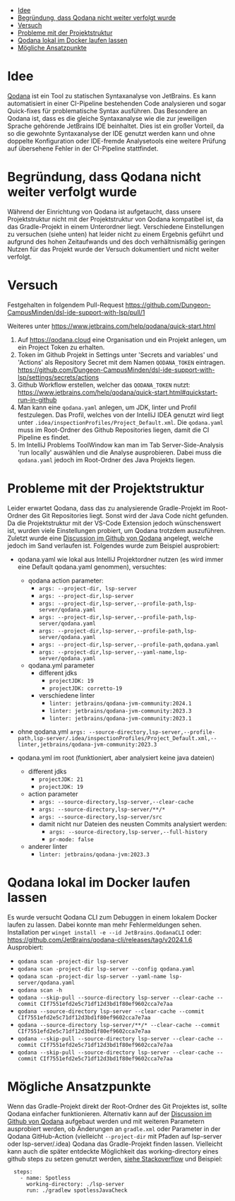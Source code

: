 - [Idee](#idee)
- [Begründung, dass Qodana nicht weiter verfolgt wurde](#begründung-dass-qodana-nicht-weiter-verfolgt-wurde)
- [Versuch](#versuch)
- [Probleme mit der Projektstruktur](#probleme-mit-der-projektstruktur)
- [Qodana lokal im Docker laufen lassen](#qodana-lokal-im-docker-laufen-lassen)
- [Mögliche Ansatzpunkte](#mögliche-ansatzpunkte)

# Idee

[Qodana](https://www.jetbrains.com/qodana/) ist ein Tool zu statischen Syntaxanalyse von JetBrains. Es kann automatisiert in einer CI-Pipeline bestehenden Code analysieren und sogar Quick-fixes für problematische Syntax ausführen. Das Besondere an Qodana ist, dass es die gleiche Syntaxanalyse wie die zur jeweiligen Sprache gehörende JetBrains IDE beinhaltet. Dies ist ein großer Vorteil, da so die gewohnte Syntaxanalyse der IDE genutzt werden kann und ohne doppelte Konfiguration oder IDE-fremde Analysetools eine weitere Prüfung auf übersehene Fehler in der CI-Pipeline stattfindet.

# Begründung, dass Qodana nicht weiter verfolgt wurde

Während der Einrichtung von Qodana ist aufgetaucht, dass unsere Projektstruktur nicht mit der Projektstruktur von Qodana kompatibel ist, da das Gradle-Projekt in einem Unterordner liegt. Verschiedene Einstellungen zu versuchen (siehe unten) hat leider nicht zu einem Ergebnis geführt und aufgrund des hohen Zeitaufwands und des doch verhältnismäßig geringen Nutzen für das Projekt wurde der Versuch dokumentiert und nicht weiter verfolgt.

# Versuch

Festgehalten in folgendem Pull-Request https://github.com/Dungeon-CampusMinden/dsl-ide-support-with-lsp/pull/1

Weiteres unter https://www.jetbrains.com/help/qodana/quick-start.html
1. Auf https://qodana.cloud eine Organisation und ein Projekt anlegen, um ein Project Token zu erhalten.
2. Token im Github Projekt in Settings unter 'Secrets and variables' und 'Actions' als Repository Secret mit dem Namen `QODANA_TOKEN` eintragen. https://github.com/Dungeon-CampusMinden/dsl-ide-support-with-lsp/settings/secrets/actions
3. Github Workflow erstellen, welcher das `QODANA_TOKEN` nutzt: https://www.jetbrains.com/help/qodana/quick-start.html#quickstart-run-in-github
4. Man kann eine `qodana.yaml` anlegen, um JDK, linter und Profil festzulegen. Das Profil, welches von der IntelliJ IDEA genutzt wird liegt unter `.idea/inspectionProfiles/Project_Default.xml`. Die `qodana.yaml` muss im Root-Ordner des Github Repositories liegen, damit die CI Pipeline es findet.
5.  Im IntelliJ Problems ToolWindow kan man im Tab Server-Side-Analysis 'run locally' auswählen und die Analyse ausprobieren. Dabei muss die `qodana.yaml` jedoch im Root-Ordner des Java Projekts liegen. 

# Probleme mit der Projektstruktur

Leider erwartet Qodana, dass das zu analysierende Gradle-Projekt im Root-Ordner des Git Repositories liegt. Sonst wird der Java Code nicht gefunden. Da die Projektstruktur mit der VS-Code Extension jedoch wünschenswert ist, wurden viele Einstellungen probiert, um Qodana trotzdem auszuführen. Zuletzt wurde eine [Discussion im Github von Qodana](https://github.com/JetBrains/Qodana/discussions/250) angelegt, welche jedoch im Sand verlaufen ist. Folgendes wurde zum Beispiel ausprobiert:

- qodana.yaml wie lokal aus IntelliJ Projektordner nutzen (es wird immer eine Default qodana.yaml genommen), versuchtes:
  - qodana action parameter:
      - `args: --project-dir, lsp-server`
      - `args: --project-dir,lsp-server`
      - `args: --project-dir,lsp-server,--profile-path,lsp-server/qodana.yaml`
      - `args: --project-dir,lsp-server,--profile-path,lsp-server/qodana.yaml`
      - `args: --project-dir,lsp-server,--profile-path,lsp-server/qodana.yaml`
      - `args: --project-dir,lsp-server,--profile-path,qodana.yaml`
      - `args: --project-dir,lsp-server,--yaml-name,lsp-server/qodana.yaml`
  -  qodana.yml parameter
     - different jdks
       - `projectJDK: 19`
       - `projectJDK: corretto-19`
     - verschiedene linter
       - `linter: jetbrains/qodana-jvm-community:2024.1`
       - `linter: jetbrains/qodana-jvm-community:2023.3`
       - `linter: jetbrains/qodana-jvm-community:2023.1`
  
 - ohne qodana.yml `args: --source-directory,lsp-server,--profile-path,lsp-server/.idea/inspectionProfiles/Project_Default.xml,--linter,jetbrains/qodana-jvm-community:2023.3`

- qodana.yml im root (funktioniert, aber analysiert keine java dateien)
   - different jdks
     - `projectJDK: 21`
     - `projectJDK: 19`
  - action parameter
    - `args: --source-directory,lsp-server,--clear-cache`
    - `args: --source-directory,lsp-server/**/*`
    - `args: --source-directory,lsp-server/src`
    - damit nicht nur Dateien des neusten Commits analysiert werden:
      - `args: --source-directory,lsp-server,--full-history`
      - `pr-mode: false`
  - anderer linter
    - `linter: jetbrains/qodana-jvm:2023.3`


# Qodana lokal im Docker laufen lassen

Es wurde versucht Qodana CLI zum Debuggen in einem lokalem Docker laufen zu lassen. Dabei konnte man mehr Fehlermeldungen sehen. Installation per `winget install -e --id JetBrains.QodanaCLI` oder: https://github.com/JetBrains/qodana-cli/releases/tag/v2024.1.6
Ausprobiert:

- `qodana scan -project-dir lsp-server`
- `qodana scan -project-dir lsp-server --config qodana.yaml                                                                       `
- `qodana scan -project-dir lsp-server --yaml-name lsp-server/qodana.yaml`
- `qodana scan -h`
- `qodana --skip-pull --source-directory lsp-server --clear-cache --commit CIf7551efd2e5c71df12d3bd1f80ef9602cca7e7aa`
- `qodana --source-directory lsp-server --clear-cache --commit CIf7551efd2e5c71df12d3bd1f80ef9602cca7e7aa`
- `qodana --source-directory lsp-server/**/* --clear-cache --commit CIf7551efd2e5c71df12d3bd1f80ef9602cca7e7aa`
- `qodana --skip-pull --source-directory lsp-server --clear-cache --commit CIf7551efd2e5c71df12d3bd1f80ef9602cca7e7aa`
- `qodana --skip-pull --source-directory lsp-server --clear-cache --commit CIf7551efd2e5c71df12d3bd1f80ef9602cca7e7aa`

# Mögliche Ansatzpunkte

Wenn das Gradle-Projekt direkt der Root-Ordner des Git Projektes ist, sollte Qodana einfacher funktionieren.
Alternativ kann auf der [Discussion im Github von Qodana](https://github.com/JetBrains/Qodana/discussions/250) aufgebaut werden und mit weiteren Parametern ausprobiert werden, ob Änderungen an `gradle.xml` oder Parameter in der Qodana GitHub-Action (vielleicht `--project-dir` mit Pfaden auf lsp-server oder lsp-server/.idea) Qodana das Gradle-Projekt finden lassen.
Vielleicht kann auch die später entdeckte Möglichkeit das working-directory eines github steps zu setzen genutzt werden, [siehe Stackoverflow](https://stackoverflow.com/questions/58139175/running-actions-in-another-directory) und Beispiel:
```
  steps:
    - name: Spotless
      working-directory: ./lsp-server
      run: ./gradlew spotlessJavaCheck
```